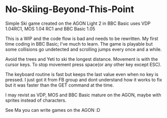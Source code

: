 # No-Skiing-Beyond-This-Point

Simple Ski game created on the AGON Light 2 in BBC Basic
uses VDP 1.04RC1, MOS 1.04 RC1 and BBC Basic 1.05

This is a WIP and the code flow is bad and needs to be rewritten. My first time coding in BBC Basic; I've much to learn.
The game is playable but some collisions go undetected and scrolling jumps every once and a while.

Avoid the trees and Yeti to ski the longest distance.
Movement is with the cursor keys. To stop movement press space(or any other key except ESC).

The keyboard routine is fast but keeps the last value even when no key is pressed. I just got it from FB group and dont understand how it works to fix but it was faster than the GET command at the time.

I may revist as VDP, MOS and BBC Basic mature on the AGON, maybe with sprites instead of characters.

See Ma you can write games on the AGON :D
